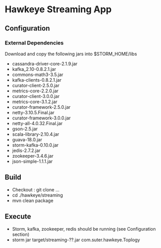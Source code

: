 
# Hawkeye Streaming App
<to do>

## Configuration
<to do>

### External Dependencies
Download and copy the following jars into $STORM_HOME/libs

* cassandra-driver-core-2.1.9.jar
* kafka_2.10-0.8.2.1.jar
* commons-math3-3.5.jar
* kafka-clients-0.8.2.1.jar
* curator-client-2.5.0.jar
* metrics-core-2.2.0.jar
* curator-client-3.0.0.jar
* metrics-core-3.1.2.jar
* curator-framework-2.5.0.jar
* netty-3.10.5.Final.jar
* curator-framework-3.0.0.jar
* netty-all-4.0.32.Final.jar
* gson-2.5.jar
* scala-library-2.10.4.jar
* guava-18.0.jar
* storm-kafka-0.10.0.jar
* jedis-2.7.2.jar
* zookeeper-3.4.6.jar
* json-simple-1.1.1.jar


## Build
* Checkout : git clone ...
* cd ./hawkeye/streaming
* mvn clean package

## Execute
* Storm, kafka, zookeeper, redis should be running (see Configuration section)
* storm jar target/streaming-??.jar com.suter.hawkeye.Toplogy
